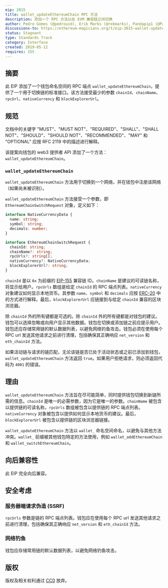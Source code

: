 ```yaml
---
eip: 2015
title: wallet_updateEthereumChain RPC 方法
description: 添加一个 RPC 方法以在 EVM 兼容链之间切换
author: Pedro Gomes (@pedrouid), Erik Marks (@rekmarks), Pandapip1 (@Pandapip1)
discussions-to: https://ethereum-magicians.org/t/eip-2015-wallet-update-chain-json-rpc-method-wallet-updatechain/3274
status: Stagnant
type: Standards Track
category: Interface
created: 2019-05-12
requires: 155
---
```


## 摘要

此 EIP 添加了一个钱包命名空间的 RPC 端点 `wallet_updateEthereumChain`，提供了一个用于切换链的标准接口。该方法接受最少的参数 `chainId`、`chainName`、`rpcUrl`、`nativeCurrency` 和 `blockExplorerUrl`。

## 规范

文档中的关键字 "MUST"、"MUST NOT"、"REQUIRED"、"SHALL"、"SHALL NOT"、"SHOULD"、"SHOULD NOT"、"RECOMMENDED"、"MAY" 和 "OPTIONAL" 应按 RFC 2119 中的描述进行解释。

该提案向钱包的 web3 提供者 API 添加了一个方法：`wallet_updateEthereumChain`。

### `wallet_updateEthereumChain`

`wallet_updateEthereumChain` 方法用于切换到一个网络，并在钱包中注册该网络（如果尚未被识别）。

`wallet_updateEthereumChain` 方法接受一个参数，即 `EthereumChainSwitchRequest` 对象，定义如下：

```typescript
interface NativeCurrencyData {
  name: string;
  symbol: string;
  decimals: number;
}

interface EthereumChainSwitchRequest {
  chainId: string;
  chainName?: string;
  rpcUrls?: string[];
  nativeCurrency?: NativeCurrencyData;
  blockExplorerUrl?: string;
}
```

`chainId` 是以 `0x` 为前缀的 [EIP-155](./eip-155.md) 兼容链 ID。`chainName` 是建议的可读链名称，将显示给用户。`rpcUrls` 数组是给定 `chainId` 的 RPC 端点列表。`nativeCurrency` 对象建议如何显示本地货币。其参数 `name`、`symbol` 和 `decimals` 应按 [ERC-20](./eip-20.md) 中的方式进行解释。最后，`blockExplorerUrl` 应链接到与给定 `chainId` 兼容的区块浏览器。

除 `chainId` 外的所有键都是可选的。除 `chainId` 外的所有键都是对钱包的建议。钱包可以选择忽略或向用户显示其他数据。钱包在切换或添加链之前应提示用户。钱包还应存储常用链的默认数据列表，以避免网络钓鱼攻击。钱包必须在使用每个 RPC url 发送其他请求之前进行清理，包括确保其正确响应 `net_version` 和 `eth_chainId` 方法。

如果活动链与请求的链匹配，无论该链是否已处于活动状态或之前已添加到钱包，`wallet_updateEthereumChain` 方法返回 `true`。如果用户拒绝请求，则必须返回代码为 `4001` 的错误。

## 理由

`wallet_updateEthereumChain` 方法旨在尽可能简单，同时提供钱包切换到新链所需的信息。`chainId` 是唯一的必需参数，因为它是唯一的参数。`chainName` 被包含以提供链的可读名称，`rpcUrls` 数组被包含以提供链的 RPC 端点列表。`nativeCurrency` 对象被包含以提供如何显示本地货币的建议。最后，`blockExplorerUrl` 被包含以提供链的区块浏览器链接。

`wallet_updateEthereumChain` 方法以 `wallet_` 命名空间命名，以避免与其他方法冲突。`wallet_` 前缀被其他钱包特定的方法使用，例如 `wallet_addEthereumChain` 和 `wallet_switchEthereumChain`。

## 向后兼容性

此 EIP 完全向后兼容。

## 安全考虑

### 服务器端请求伪造 (SSRF)

`rpcUrls` 参数是链的 RPC 端点列表。钱包应在使用每个 RPC url 发送其他请求之前进行清理，包括确保其正确响应 `net_version` 和 `eth_chainId` 方法。

### 网络钓鱼

钱包应存储常用链的默认数据列表，以避免网络钓鱼攻击。

## 版权

版权及相关权利通过 [CC0](../LICENSE.md) 放弃。